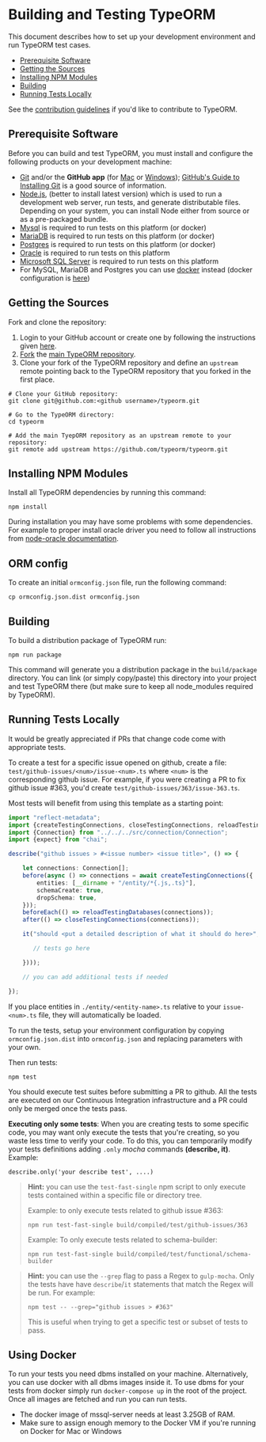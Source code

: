 # Building and Testing TypeORM

This document describes how to set up your development environment and run TypeORM test cases.

* [Prerequisite Software](#prerequisite-software)
* [Getting the Sources](#getting-the-sources)
* [Installing NPM Modules](#installing-npm-modules)
* [Building](#building)
* [Running Tests Locally](#running-tests-locally)

See the [contribution guidelines](https://github.com/typeorm/typeorm/blob/master/CONTRIBUTING.md)
if you'd like to contribute to TypeORM.

## Prerequisite Software

Before you can build and test TypeORM, you must install and configure the
following products on your development machine:

* [Git](http://git-scm.com) and/or the **GitHub app** (for [Mac](http://mac.github.com) or
  [Windows](http://windows.github.com)); [GitHub's Guide to Installing
  Git](https://help.github.com/articles/set-up-git) is a good source of information.
* [Node.js](http://nodejs.org), (better to install latest version) which is used to run a development web server,
  run tests, and generate distributable files.
  Depending on your system, you can install Node either from source or as a pre-packaged bundle.
* [Mysql](https://www.mysql.com/) is required to run tests on this platform (or docker)
* [MariaDB](https://mariadb.com/) is required to run tests on this platform (or docker)
* [Postgres](https://www.postgresql.org/) is required to run tests on this platform (or docker)
* [Oracle](https://www.oracle.com/database/index.html) is required to run tests on this platform
* [Microsoft SQL Server](https://www.microsoft.com/en-us/cloud-platform/sql-server) is required to run tests on this platform
* For MySQL, MariaDB and Postgres you can use [docker](https://www.docker.com/) instead (docker configuration is
 [here](https://github.com/typeorm/typeorm/blob/master/docker-compose.yml))

## Getting the Sources

Fork and clone the repository:

1. Login to your GitHub account or create one by following the instructions given [here](https://github.com/signup/free).
2. [Fork](http://help.github.com/forking) the [main TypeORM repository](https://github.com/typeorm/typeorm).
3. Clone your fork of the TypeORM repository and define an `upstream` remote pointing back to
   the TypeORM repository that you forked in the first place.

```shell
# Clone your GitHub repository:
git clone git@github.com:<github username>/typeorm.git

# Go to the TypeORM directory:
cd typeorm

# Add the main TyepORM repository as an upstream remote to your repository:
git remote add upstream https://github.com/typeorm/typeorm.git
```
## Installing NPM Modules

Install all TypeORM dependencies by running this command:

```shell
npm install
```

During installation you may have some problems with some dependencies.
For example to proper install oracle driver you need to follow all instructions from
 [node-oracle documentation](https://github.com/oracle/node-oracledb).

## ORM config

To create an initial `ormconfig.json` file, run the following command:

```shell
cp ormconfig.json.dist ormconfig.json
```

## Building

To build a distribution package of TypeORM run:

```shell
npm run package
```

This command will generate you a distribution package in the `build/package` directory.
You can link (or simply copy/paste) this directory into your project and test TypeORM there
(but make sure to keep all node_modules required by TypeORM).

## Running Tests Locally

It would be greatly appreciated if PRs that change code come with appropriate tests.

To create a test for a specific issue opened on github, create a file: `test/github-issues/<num>/issue-<num>.ts` where
`<num>` is the corresponding github issue. For example, if you were creating a PR to fix github issue #363, you'd
create `test/github-issues/363/issue-363.ts`.

Most tests will benefit from using this template as a starting point:

```ts
import "reflect-metadata";
import {createTestingConnections, closeTestingConnections, reloadTestingDatabases} from "../../utils/test-utils";
import {Connection} from "../../../src/connection/Connection";
import {expect} from "chai";

describe("github issues > #<issue number> <issue title>", () => {

    let connections: Connection[];
    before(async () => connections = await createTestingConnections({
        entities: [__dirname + "/entity/*{.js,.ts}"],
        schemaCreate: true,
        dropSchema: true,
    }));
    beforeEach(() => reloadTestingDatabases(connections));
    after(() => closeTestingConnections(connections));

    it("should <put a detailed description of what it should do here>", () => Promise.all(connections.map(async connection => {

       // tests go here

    })));

    // you can add additional tests if needed

});
```

If you place entities in `./entity/<entity-name>.ts` relative to your `issue-<num>.ts` file,
they will automatically be loaded.

To run the tests, setup your environment configuration by copying `ormconfig.json.dist` into `ormconfig.json` and
replacing parameters with your own.

Then run tests:

```shell
npm test
```

You should execute test suites before submitting a PR to github.
All the tests are executed on our Continuous Integration infrastructure and a PR could only be merged once the tests pass.

**Executing only some tests**: When you are creating tests to some specific code, you may want only execute the tests that you're creating, so you waste less time to verify your code. To do this, you can temporarily modify your tests definitions adding `.only` *mocha* commands **(describe, it)**. Example: 

```
describe.only('your describe test', ....)
```

>**Hint:** you can use the `test-fast-single` npm script to only execute tests contained within a specific file or directory tree.
>
> Example: to only execute tests related to github issue #363:
>```shell
>npm run test-fast-single build/compiled/test/github-issues/363
>```
>
> Example: To only execute tests related to schema-builder:
>```shell
>npm run test-fast-single build/compiled/test/functional/schema-builder
>```

>**Hint:** you can use the `--grep` flag to pass a Regex to `gulp-mocha`. Only the tests have have `describe`/`it`
>statements that match the Regex will be run. For example:
>
>```shell
>npm test -- --grep="github issues > #363"
>```
>
>This is useful when trying to get a specific test or subset of tests to pass.

## Using Docker

To run your tests you need dbms installed on your machine. Alternatively, you can use docker
with all dbms images inside it. To use dbms for your tests from docker simply run `docker-compose up`
in the root of the project. Once all images are fetched and run you can run tests.

- The docker image of mssql-server needs at least 3.25GB of RAM.
- Make sure to assign enough memory to the Docker VM if you're running on Docker for Mac or Windows
